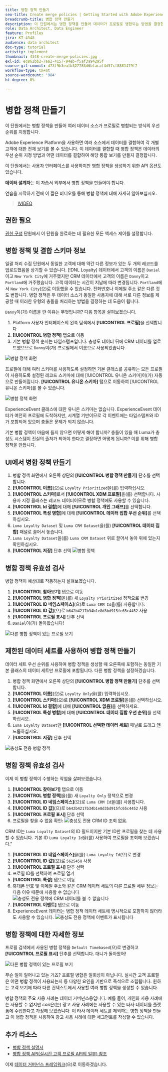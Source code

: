 ```yaml
---
title: 병합 정책 만들기
seo-title: Create merge policies | Getting Started with Adobe Experience Platform for Data Architects and Data Engineers
breadcrumb-title: 병합 정책 만들기
description: 이 단원에서는 병합 정책을 만들어 데이터가 프로필로 병합되는 방법을 결정합니다.
role: Data Architect, Data Engineer
feature: Profiles
jira: KT-4348
audience: data architect
doc-type: tutorial
activity: implement
thumbnail: 4348-create-merge-policies.jpg
exl-id: ec862bb2-7aa2-4157-94eb-f5af3a94295f
source-git-commit: d73f9b3eafb327783d6bfacaf4d57cf8881479f7
workflow-type: tm+mt
source-wordcount: '984'
ht-degree: 0%

---
```


# 병합 정책 만들기

<!--20 min-->

이 단원에서는 병합 정책을 만들어 여러 데이터 소스가 프로필로 병합되는 방식의 우선 순위를 지정합니다.

Adobe Experience Platform을 사용하면 여러 소스에서 데이터를 결합하여 각 개별 고객에 대한 전체 보기를 볼 수 있습니다. 이 데이터를 결합할 때 병합 정책은 데이터의 우선 순위 지정 방법과 어떤 데이터를 결합하여 해당 통합 보기를 만들지 결정합니다.

이 단원에서는 사용자 인터페이스를 사용하지만 병합 정책을 생성하기 위한 API 옵션도 있습니다.

**데이터 설계자**&#x200B;는 이 자습서 외부에서 병합 정책을 만들어야 합니다.

연습을 시작하기 전에 이 짧은 비디오를 통해 병합 정책에 대해 자세히 알아보십시오.
>[!VIDEO](https://video.tv.adobe.com/v/330433?learn=on&enablevpops)

## 권한 필요

[권한 구성](configure-permissions.md) 단원에서 이 단원을 완료하는 데 필요한 모든 액세스 제어를 설정합니다.

<!--* Permission items **[!UICONTROL Profile Management]** > **[!UICONTROL View Merge Policies]** and **[!UICONTROL Manage Merge Policies]**
* Permission item **[!UICONTROL Profile Management]** > **[!UICONTROL View Profiles]** and **[!UICONTROL Manage Profiles]**
* Permission item **[!UICONTROL Sandboxes]** > `Luma Tutorial`
* User-role access to the `Luma Tutorial Platform` product profile
-->

## 병합 정책 및 결합 스키마 정보

일괄 처리 수집 단원에서 동일한 고객에 대해 약간 다른 정보가 있는 두 개의 레코드를 업로드했음을 상기할 수 있습니다. [!DNL Loyalty] 데이터에서 고객의 이름은 `Daniel`이고 `New York City`에 거주했지만 CRM 데이터에서 고객의 이름은 `Danny`이고 `Portland`에 거주했습니다. 고객 데이터는 시간이 지남에 따라 변경됩니다. `Portland`에서 `New York City`(으)로 이동했을 수 있습니다. 전화번호나 이메일 주소 같은 다른 것도 변합니다. 병합 정책은 두 데이터 소스가 동일한 사용자에 대해 서로 다른 정보를 제공할 때 이러한 유형의 충돌을 처리하는 방법을 결정하는 데 도움이 됩니다.

`Danny`이(가) 이름을 딴 이유는 무엇입니까? 다음 항목을 살펴보겠습니다.

1. Platform 사용자 인터페이스의 왼쪽 탐색에서 **[!UICONTROL 프로필]**&#x200B;을 선택합니다
1. **[!UICONTROL 병합 정책]** 탭으로 이동
1. 기본 병합 정책 순서는 타임스탬프입니다. 충성도 데이터 뒤에 CRM 데이터를 업로드했으므로 `Danny`이(가) 프로필에서 이름으로 사용되었습니다.

![병합 정책 화면](assets/mergepolicies-default.png)

프로필에 대해 여러 스키마를 사용하도록 설정하면 기본 클래스를 공유하는 모든 프로필이 사용하도록 설정된 레코드 스키마에 대해 [!UICONTROL 유니온 스키마]이(가) 자동으로 만들어집니다. **[!UICONTROL 유니온 스키마]** 탭으로 이동하여 [!UICONTROL 유니온 스키마]를 볼 수 있습니다.

![병합 정책 화면](assets/mergepolicies-unionSchema.png)

ExperienceEvent 클래스에 대한 유니온 스키마는 없습니다. ExperienceEvent 데이터가 여전히 프로필에 도착하지만, 시계열 기반이므로 각 이벤트에는 타임스탬프와 ID가 포함되어 있으며 충돌은 문제가 되지 않습니다.

기본 병합 정책이 마음에 들지 않으면 어떻게 해야 합니까? 충돌이 있을 때 Luma가 충성도 시스템이 진실의 출처가 되어야 한다고 결정하면 어떻게 됩니까? 이를 위해 병합 정책을 만듭니다.

## UI에서 병합 정책 만들기

1. 병합 정책 화면에서 오른쪽 상단의 **[!UICONTROL 병합 정책 만들기]** 단추를 선택합니다.
1. **[!UICONTROL 이름]**(으)로 `Loyalty Prioritized`을(를) 입력하십시오.
1. **[!UICONTROL 스키마]**&#x200B;로서 **[!UICONTROL XDM 프로필]**&#x200B;을(를) 선택합니다. 사용자 지정 클래스는 레코드 데이터이므로 병합 정책에도 사용할 수 있습니다.
1. **[!UICONTROL Id 결합]**&#x200B;에 대해 **[!UICONTROL 개인 그래프]**&#x200B;를 선택합니다.
1. **[!UICONTROL 특성 병합]**&#x200B;에 대해 **[!UICONTROL 데이터 집합 우선 순위]**&#x200B;를 선택하십시오.
1. `Luma Loyalty Dataset` 및 `Luma CRM Dataset`을(를) **[!UICONTROL 데이터 집합]** 패널로 끌어서 놓습니다.
1. `Luma Loyalty Dataset`을(를) `Luma CRM Dataset` 위로 끌어서 놓아 위에 있는지 확인하십시오.
1. **[!UICONTROL 저장]** 단추 선택
   <!--do i need to explain Private Graph? Is that GA?-->
   ![병합 정책](assets/mergepolicies-newPolicy.png)

## 병합 정책 유효성 검사

병합 정책이 예상대로 작동하는지 살펴보겠습니다.

1. **[!UICONTROL 찾아보기]** 탭으로 이동
1. **[!UICONTROL 병합 정책]**&#x200B;을(를) 새 `Loyalty Prioritized` 정책으로 변경
1. **[!UICONTROL ID 네임스페이스]**(으)로 `Luma CRM Id`을(를) 사용합니다.
1. **[!UICONTROL ID 값]**(으)로 `b642b4217b34b1e8d3bd915fc65c4452` 사용
1. **[!UICONTROL 프로필 표시]** 단추 선택
1. `Daniel`이(가) 돌아왔습니다!

![다른 병합 정책이 있는 프로필 보기](assets/mergepolicies-lookupProfileWithMergePolicy.png)

## 제한된 데이터 세트를 사용하여 병합 정책 만들기

데이터 세트 우선 순위를 사용하여 병합 정책을 생성할 때 오른쪽에 포함하는 동일한 기본 클래스의 데이터 세트만 프로필에 포함됩니다. 다른 병합 정책을 설정하겠습니다.

1. 병합 정책 화면에서 오른쪽 상단의 **[!UICONTROL 병합 정책 만들기]** 단추를 선택합니다.
1. **[!UICONTROL 이름]**(으)로 `Loyalty Only`을(를) 입력하십시오.
1. **[!UICONTROL 스키마]**(으)로 **[!UICONTROL XDM 프로필]**&#x200B;을(를) 선택하십시오.
1. **[!UICONTROL Id 결합]**&#x200B;에 대해 **[!UICONTROL 없음]**&#x200B;을 선택하세요.
1. **[!UICONTROL 특성 병합]**&#x200B;에 대해 **[!UICONTROL 데이터 집합 우선 순위]**&#x200B;를 선택하십시오.
1. `Luma Loyalty Dataset`만 **[!UICONTROL 선택한 데이터 세트]** 패널로 드래그 앤 드롭하십시오.
1. **[!UICONTROL 저장]** 단추 선택

![충성도 전용 병합 정책](assets/mergepolicies-loyaltyOnly.png)

## 병합 정책 유효성 검사

이제 이 병합 정책이 수행하는 작업을 살펴보겠습니다.

1. **[!UICONTROL 찾아보기]** 탭으로 이동
1. **[!UICONTROL 병합 정책]**&#x200B;을(를) 새 `Loyalty Only` 정책으로 변경
1. **[!UICONTROL ID 네임스페이스]**(으)로 `Luma CRM Id`을(를) 사용합니다.
1. **[!UICONTROL ID 값]**(으)로 `b642b4217b34b1e8d3bd915fc65c4452` 사용
1. **[!UICONTROL 프로필 표시]** 단추 선택
1. 프로필을 찾을 수 없음 확인:
   ![충성도 전용 CRM ID 조회 없음.](assets/mergepolicies-loyaltyOnly-noCrmLookup.png)

CRM ID는 `Luma Loyalty Dataset`의 ID 필드이지만 기본 ID만 프로필을 찾는 데 사용할 수 있습니다. 기본 ID `Luma Loyalty Id`을(를) 사용하여 프로필을 조회해 보겠습니다.&quot;

1. **[!UICONTROL ID 네임스페이스]**&#x200B;을(를) `Luma Loyalty Id`(으)로 변경
1. **[!UICONTROL ID 값]**(으)로 `5625458` 사용
1. **[!UICONTROL 프로필 표시]** 단추 선택
1. 프로필 ID를 선택하여 프로필 열기
1. **[!UICONTROL 특성]** 탭으로 이동
1. 휴대폰 번호 및 이메일 주소와 같은 CRM 데이터 세트의 다른 프로필 세부 정보는 다음 이유 때문에 사용할 수 없습니다
   ![충성도 전용 정책에 CRM 데이터를 볼 수 없습니다](assets/mergepolicies-loyaltyOnly-attributes.png)
1. **[!UICONTROL 이벤트]** 탭으로 이동
1. ExperienceEvent 데이터는 병합 정책 데이터 세트에 명시적으로 포함하지 않더라도 사용할 수 있습니다.
   ![충성도 전용 정책에 이벤트가 표시됩니다](assets/mergepolicies-loyaltyOnly-events.png)

## 병합 정책에 대한 자세한 정보

프로필 검색에서 사용된 병합 정책을 `Default Timebased`(으)로 변경하고 **[!UICONTROL 프로필 표시]** 단추를 선택합니다. 대니가 돌아왔어!

![다른 병합 정책이 있는 프로필 보기](assets/mergepolicies-backToDanny.png)

무슨 일이 일어나고 있는 거죠? 프로필 병합은 일회성이 아닙니다. 실시간 고객 프로필은 어떤 병합 정책이 사용되는지 등 다양한 요인을 기반으로 즉석으로 조립됩니다. 원하는 고객 보기에 따라 다른 컨텍스트에서 사용할 여러 병합 정책을 생성할 수 있습니다.

병합 정책의 주요 사용 사례는 데이터 거버넌스용입니다. 예를 들어, 개인화 사용 사례에는 사용할 수 없지만 _can_&#x200B;은(는) 광고 사용 사례에는 사용할 수 있는 타사 데이터를 플랫폼에 수집한다고 가정해 보겠습니다. 이 타사 데이터 세트를 제외하는 병합 정책을 만들고 이 병합 정책을 사용하여 광고 사용 사례에 대한 세그먼트를 작성할 수 있습니다.

## 추가 리소스

* [병합 정책 설명서](https://experienceleague.adobe.com/docs/experience-platform/profile/merge-policies/overview.html?lang=ko)
* [병합 정책 API(실시간 고객 프로필 API의 일부) 참조](https://www.adobe.io/experience-platform-apis/references/profile/#tag/Merge-policies)

이제 [데이터 거버넌스 프레임워크](apply-data-governance-framework.md)(으)로 이동하겠습니다.

